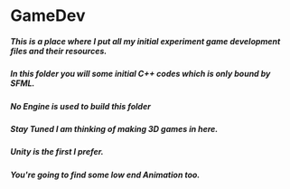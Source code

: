 # GameDev
##### This is a place where I put all my initial experiment game development files and their resources.
##### In this folder you will some initial C++ codes which is only bound by SFML.
##### No Engine is used to build this folder
##### Stay Tuned I am thinking of making 3D games in here.
##### Unity is the first I prefer.
##### You're going to find some low end Animation too. 
